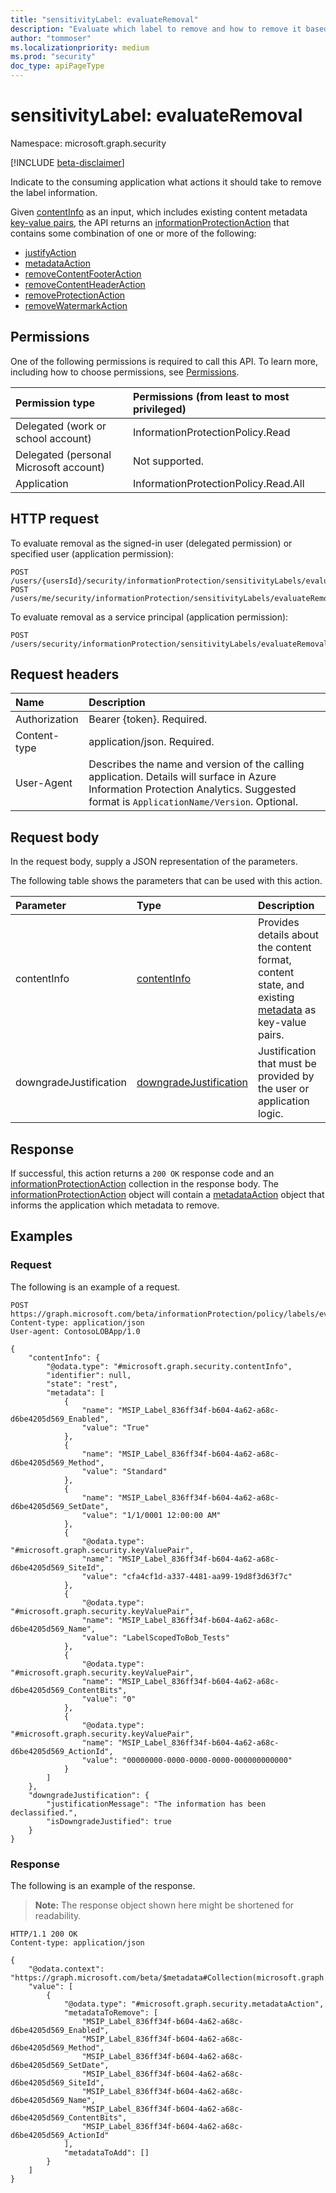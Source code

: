```yaml
---
title: "sensitivityLabel: evaluateRemoval"
description: "Evaluate which label to remove and how to remove it based on an existing content information."
author: "tommoser"
ms.localizationpriority: medium
ms.prod: "security"
doc_type: apiPageType
---
```


# sensitivityLabel: evaluateRemoval
Namespace: microsoft.graph.security

[!INCLUDE [beta-disclaimer](../../includes/beta-disclaimer.md)]

Indicate to the consuming application what actions it should take to remove the label information.

Given [contentInfo](../resources/contentinfo.md) as an input, which includes existing content metadata [key-value pairs](../resources/security-keyvaluepair.md), the API returns an [informationProtectionAction](../resources/security-informationprotectionaction.md) that contains some combination of one or more of the following: 

* [justifyAction](../resources/security-justifyaction.md)
* [metadataAction](../resources/security-metadataaction.md)
* [removeContentFooterAction](../resources/security-removecontentfooteraction.md)
* [removeContentHeaderAction](../resources/security-removecontentheaderaction.md)
* [removeProtectionAction](../resources/security-removeprotectionaction.md)
* [removeWatermarkAction](../resources/security-removewatermarkaction.md)

## Permissions

One of the following permissions is required to call this API. To learn more, including how to choose permissions, see [Permissions](/graph/permissions-reference).

| Permission type                        | Permissions (from least to most privileged) |
| :------------------------------------- | :------------------------------------------ |
| Delegated (work or school account)     | InformationProtectionPolicy.Read            |
| Delegated (personal Microsoft account) | Not supported.                              |
| Application                            | InformationProtectionPolicy.Read.All        |

## HTTP request

<!-- {
  "blockType": "ignored"
}
-->

To evaluate removal as the signed-in user (delegated permission) or specified user (application permission):

``` http
POST /users/{usersId}/security/informationProtection/sensitivityLabels/evaluateRemoval
POST /users/me/security/informationProtection/sensitivityLabels/evaluateRemoval
```

To evaluate removal as a service principal (application permission):

``` http
POST /users/security/informationProtection/sensitivityLabels/evaluateRemoval
```

## Request headers

| Name          | Description                                                                                                                                                                       |
| :------------ | :-------------------------------------------------------------------------------------------------------------------------------------------------------------------------------- |
| Authorization | Bearer {token}. Required.                                                                                                                                                         |
| Content-type  | application/json. Required.                                                                                                                                                       |
| User-Agent    | Describes the name and version of the calling application. Details will surface in Azure Information Protection Analytics. Suggested format is `ApplicationName/Version`. Optional. |

## Request body

In the request body, supply a JSON representation of the parameters.

The following table shows the parameters that can be used with this action.

| Parameter              | Type                                                                      | Description                                                                                                                         |
| :--------------------- | :------------------------------------------------------------------------ | :---------------------------------------------------------------------------------------------------------------------------------- |
| contentInfo            | [contentInfo](../resources/security-contentinfo.md)                       | Provides details about the content format, content state, and existing [metadata](../resources/security-keyvaluepair.md) as key-value pairs. |
| downgradeJustification | [downgradeJustification](../resources/security-downgradejustification.md) | Justification that must be provided by the user or application logic.                                                               |

## Response

If successful, this action returns a `200 OK` response code and an [informationProtectionAction](../resources/security-informationprotectionaction.md) collection in the response body. The [informationProtectionAction](../resources/security-informationprotectionaction.md) object will contain a [metadataAction](../resources/security-metadataaction.md) object that informs the application which metadata to remove.

## Examples

### Request

The following is an example of a request.

<!-- {
  "blockType": "request",
  "name": "sensitivitylabelthis.evaluateremoval"
}
-->
```http
POST https://graph.microsoft.com/beta/informationProtection/policy/labels/evaluateRemoval
Content-type: application/json
User-agent: ContosoLOBApp/1.0

{
    "contentInfo": {
        "@odata.type": "#microsoft.graph.security.contentInfo",
        "identifier": null,
        "state": "rest",
        "metadata": [
            {
                "name": "MSIP_Label_836ff34f-b604-4a62-a68c-d6be4205d569_Enabled",
                "value": "True"
            },
            {
                "name": "MSIP_Label_836ff34f-b604-4a62-a68c-d6be4205d569_Method",
                "value": "Standard"
            },
            {
                "name": "MSIP_Label_836ff34f-b604-4a62-a68c-d6be4205d569_SetDate",
                "value": "1/1/0001 12:00:00 AM"
            },
            {
                "@odata.type": "#microsoft.graph.security.keyValuePair",
                "name": "MSIP_Label_836ff34f-b604-4a62-a68c-d6be4205d569_SiteId",
                "value": "cfa4cf1d-a337-4481-aa99-19d8f3d63f7c"
            },
            {
                "@odata.type": "#microsoft.graph.security.keyValuePair",
                "name": "MSIP_Label_836ff34f-b604-4a62-a68c-d6be4205d569_Name",
                "value": "LabelScopedToBob_Tests"
            },
            {
                "@odata.type": "#microsoft.graph.security.keyValuePair",
                "name": "MSIP_Label_836ff34f-b604-4a62-a68c-d6be4205d569_ContentBits",
                "value": "0"
            },
            {
                "@odata.type": "#microsoft.graph.security.keyValuePair",
                "name": "MSIP_Label_836ff34f-b604-4a62-a68c-d6be4205d569_ActionId",
                "value": "00000000-0000-0000-0000-000000000000"
            }
        ]
    },
    "downgradeJustification": {
        "justificationMessage": "The information has been declassified.",
        "isDowngradeJustified": true
    }
}
```

### Response

The following is an example of the response.

>**Note:** The response object shown here might be shortened for readability.
<!-- {
  "blockType": "response",
  "truncated": true,
  "@odata.type": "microsoft.graph.security.informationProtectionAction",
  "isCollection": true
}
-->
```http
HTTP/1.1 200 OK
Content-type: application/json

{
    "@odata.context": "https://graph.microsoft.com/beta/$metadata#Collection(microsoft.graph.security.informationProtectionAction)",
    "value": [
        {
            "@odata.type": "#microsoft.graph.security.metadataAction",
            "metadataToRemove": [
                "MSIP_Label_836ff34f-b604-4a62-a68c-d6be4205d569_Enabled",
                "MSIP_Label_836ff34f-b604-4a62-a68c-d6be4205d569_Method",
                "MSIP_Label_836ff34f-b604-4a62-a68c-d6be4205d569_SetDate",
                "MSIP_Label_836ff34f-b604-4a62-a68c-d6be4205d569_SiteId",
                "MSIP_Label_836ff34f-b604-4a62-a68c-d6be4205d569_Name",
                "MSIP_Label_836ff34f-b604-4a62-a68c-d6be4205d569_ContentBits",
                "MSIP_Label_836ff34f-b604-4a62-a68c-d6be4205d569_ActionId"
            ],
            "metadataToAdd": []
        }
    ]
}
```
